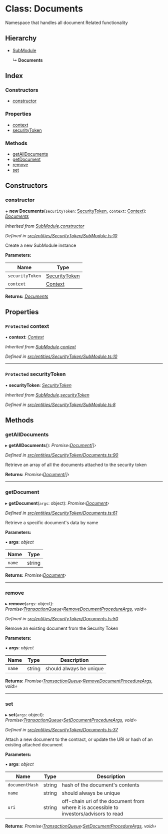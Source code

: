 # Class: Documents

Namespace that handles all document Related functionality

## Hierarchy

- [SubModule](_entities_securitytoken_submodule_.submodule.md)

  ↳ **Documents**

## Index

### Constructors

- [constructor](_entities_securitytoken_documents_.documents.md#constructor)

### Properties

- [context](_entities_securitytoken_documents_.documents.md#protected-context)
- [securityToken](_entities_securitytoken_documents_.documents.md#protected-securitytoken)

### Methods

- [getAllDocuments](_entities_securitytoken_documents_.documents.md#getalldocuments)
- [getDocument](_entities_securitytoken_documents_.documents.md#getdocument)
- [remove](_entities_securitytoken_documents_.documents.md#remove)
- [set](_entities_securitytoken_documents_.documents.md#set)

## Constructors

### constructor

\+ **new Documents**(`securityToken`: [SecurityToken](_entities_securitytoken_securitytoken_.securitytoken.md), `context`: [Context](_context_.context.md)): _[Documents](_entities_securitytoken_documents_.documents.md)_

_Inherited from [SubModule](_entities_securitytoken_submodule_.submodule.md).[constructor](_entities_securitytoken_submodule_.submodule.md#constructor)_

_Defined in [src/entities/SecurityToken/SubModule.ts:10](https://github.com/PolymathNetwork/polymath-sdk/blob/660aba8/src/entities/SecurityToken/SubModule.ts#L10)_

Create a new SubModule instance

**Parameters:**

| Name            | Type                                                                     |
| --------------- | ------------------------------------------------------------------------ |
| `securityToken` | [SecurityToken](_entities_securitytoken_securitytoken_.securitytoken.md) |
| `context`       | [Context](_context_.context.md)                                          |

**Returns:** _[Documents](_entities_securitytoken_documents_.documents.md)_

## Properties

### `Protected` context

• **context**: _[Context](_context_.context.md)_

_Inherited from [SubModule](_entities_securitytoken_submodule_.submodule.md).[context](_entities_securitytoken_submodule_.submodule.md#protected-context)_

_Defined in [src/entities/SecurityToken/SubModule.ts:10](https://github.com/PolymathNetwork/polymath-sdk/blob/660aba8/src/entities/SecurityToken/SubModule.ts#L10)_

---

### `Protected` securityToken

• **securityToken**: _[SecurityToken](_entities_securitytoken_securitytoken_.securitytoken.md)_

_Inherited from [SubModule](_entities_securitytoken_submodule_.submodule.md).[securityToken](_entities_securitytoken_submodule_.submodule.md#protected-securitytoken)_

_Defined in [src/entities/SecurityToken/SubModule.ts:8](https://github.com/PolymathNetwork/polymath-sdk/blob/660aba8/src/entities/SecurityToken/SubModule.ts#L8)_

## Methods

### getAllDocuments

▸ **getAllDocuments**(): _Promise‹[Document](../interfaces/_entities_securitytoken_documents_.document.md)[]›_

_Defined in [src/entities/SecurityToken/Documents.ts:90](https://github.com/PolymathNetwork/polymath-sdk/blob/660aba8/src/entities/SecurityToken/Documents.ts#L90)_

Retrieve an array of all the documents attached to the security token

**Returns:** _Promise‹[Document](../interfaces/_entities_securitytoken_documents_.document.md)[]›_

---

### getDocument

▸ **getDocument**(`args`: object): _Promise‹[Document](../interfaces/_entities_securitytoken_documents_.document.md)›_

_Defined in [src/entities/SecurityToken/Documents.ts:61](https://github.com/PolymathNetwork/polymath-sdk/blob/660aba8/src/entities/SecurityToken/Documents.ts#L61)_

Retrieve a specific document's data by name

**Parameters:**

▪ **args**: _object_

| Name   | Type   |
| ------ | ------ |
| `name` | string |

**Returns:** _Promise‹[Document](../interfaces/_entities_securitytoken_documents_.document.md)›_

---

### remove

▸ **remove**(`args`: object): _Promise‹[TransactionQueue](_entities_transactionqueue_.transactionqueue.md)‹[RemoveDocumentProcedureArgs](../interfaces/_types_index_.removedocumentprocedureargs.md), void››_

_Defined in [src/entities/SecurityToken/Documents.ts:50](https://github.com/PolymathNetwork/polymath-sdk/blob/660aba8/src/entities/SecurityToken/Documents.ts#L50)_

Remove an existing document from the Security Token

**Parameters:**

▪ **args**: _object_

| Name   | Type   | Description             |
| ------ | ------ | ----------------------- |
| `name` | string | should always be unique |

**Returns:** _Promise‹[TransactionQueue](_entities_transactionqueue_.transactionqueue.md)‹[RemoveDocumentProcedureArgs](../interfaces/_types_index_.removedocumentprocedureargs.md), void››_

---

### set

▸ **set**(`args`: object): _Promise‹[TransactionQueue](_entities_transactionqueue_.transactionqueue.md)‹[SetDocumentProcedureArgs](../interfaces/_types_index_.setdocumentprocedureargs.md), void››_

_Defined in [src/entities/SecurityToken/Documents.ts:37](https://github.com/PolymathNetwork/polymath-sdk/blob/660aba8/src/entities/SecurityToken/Documents.ts#L37)_

Attach a new document to the contract, or update the URI or hash of an existing attached document

**Parameters:**

▪ **args**: _object_

| Name           | Type   | Description                                                                             |
| -------------- | ------ | --------------------------------------------------------------------------------------- |
| `documentHash` | string | hash of the document's contents                                                         |
| `name`         | string | should always be unique                                                                 |
| `uri`          | string | off-chain uri of the document from where it is accessible to investors/advisors to read |

**Returns:** _Promise‹[TransactionQueue](_entities_transactionqueue_.transactionqueue.md)‹[SetDocumentProcedureArgs](../interfaces/_types_index_.setdocumentprocedureargs.md), void››_
